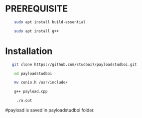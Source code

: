 
# PREREQUISITE
```bash
    sudo apt install build-essential
```
```bash
    sudo apt install g++
```
    
# Installation


```bash
   git clone https://github.com/studboi7/payloadstudboi.git 
```
```bash
    cd payloadstudboi
```
```bash
    mv conio.h /usr/include/
```
```bash
    g++ payload.cpp
```
```bash
     ./a.out
```
#payload is saved in payloadstudboi folder. 
